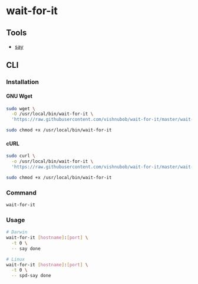 # wait-for-it

## Tools

- [say](/say.md)

## CLI

### Installation

#### GNU Wget

```sh
sudo wget \
  -O /usr/local/bin/wait-for-it \
  'https://raw.githubusercontent.com/vishnubob/wait-for-it/master/wait-for-it.sh'

sudo chmod +x /usr/local/bin/wait-for-it
```

#### cURL

```sh
sudo curl \
  -o /usr/local/bin/wait-for-it \
  'https://raw.githubusercontent.com/vishnubob/wait-for-it/master/wait-for-it.sh'

sudo chmod +x /usr/local/bin/wait-for-it
```

### Command

```sh
wait-for-it
```

### Usage

```sh
# Darwin
wait-for-it [hostname]:[port] \
  -t 0 \
  -- say done

# Linux
wait-for-it [hostname]:[port] \
  -t 0 \
  -- spd-say done
```
